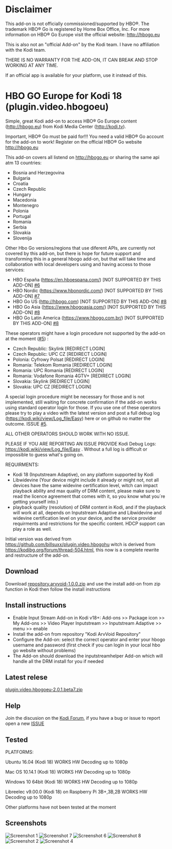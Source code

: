 # Disclaimer

This add-on is not officially commissioned/supported by HBO®. The trademark HBO® Go is registered by Home Box Office, Inc.
For more information on HBO® Go Europe visit the official website: http://hbogo.eu

This is also not an "official Add-on" by the Kodi team. I have no affiliation with the Kodi team.

THERE IS NO WARRANTY FOR THE ADD-ON, IT CAN BREAK AND STOP WORKING AT ANY TIME.

If an official app is available for your platform, use it instead of this.

# HBO GO Europe for Kodi 18 (plugin.video.hbogoeu)

Simple, great Kodi add-on to access HBO® Go Europe content (http://hbogo.eu) from Kodi Media Center (http://kodi.tv).

Important, HBO® Go must be paid for!!! You need a valid HBO® Go account for the add-on to work!
Register on the official HBO® Go website http://hbogo.eu

This add-on covers all listend on http://hbogo.eu or sharing the same api atm 13 countries: 
* Bosnia and Herzegovina
* Bulgaria
* Croatia
* Czech Republic 
* Hungary
* Macedonia 
* Montenegro
* Polonia
* Portugal
* Romania
* Serbia
* Slovakia
* Slovenija

Other Hbo Go versions/regions that use diferent APIs, are currently not covered by this add-on, but there is hope for future support and transforming this in a general hbogo add-on, but that will take time and collaboration with local developers using and having access to those services:

* HBO España (https://en.hboespana.com/) [NOT SUPPORTED BY THIS ADD-ON] [#6](https://github.com/arvvoid/plugin.video.hbogoeu/issues/6)
* HBO Nordic (https://www.hbonordic.com/)  [NOT SUPPORTED BY THIS ADD-ON] [#7](https://github.com/arvvoid/plugin.video.hbogoeu/issues/7)
* HBO Go US (http://hbogo.com)  [NOT SUPPORTED BY THIS ADD-ON] [#8](https://github.com/arvvoid/plugin.video.hbogoeu/issues/8)
* HBO Go Asia (https://www.hbogoasia.com/)  [NOT SUPPORTED BY THIS ADD-ON] [#8](https://github.com/arvvoid/plugin.video.hbogoeu/issues/8)
* HBO Go Latin America (https://www.hbogo.com.br/)  [NOT SUPPORTED BY THIS ADD-ON] [#8](https://github.com/arvvoid/plugin.video.hbogoeu/issues/8)

These operators might have a login procedure not supported by the add-on at the moment ([#5](https://github.com/arvvoid/plugin.video.hbogoeu/issues/5)) :

* Czech Republic: Skylink [REDIRECT LOGIN]
* Czech Republic: UPC CZ [REDIRECT LOGIN]
* Polonia: Cyfrowy Polsat [REDIRECT LOGIN]
* Romania: Telekom Romania [REDIRECT LOGIN]
* Romania: UPC Romania [REDIRECT LOGIN]
* Romania: Vodafone Romania 4GTV+ [REDIRECT LOGIN]
* Slovakia: Skylink [REDIRECT LOGIN]
* Slovakia: UPC CZ [REDIRECT LOGIN]

A special login procedure might be necessary for those and is not implemented, still waiting for concrete confirmation if the add-on works using standard operator login for those. If you use one of these operators please try to play a video with the latest version and post a full debug log (https://kodi.wiki/view/Log_file/Easy) here or on github no matter the outcome. ISSUE [#5](https://github.com/arvvoid/plugin.video.hbogoeu/issues/5).

ALL OTHER OPERATORS SHOULD WORK WITH NO ISSUE.

PLEASE IF YOU ARE REPORTING AN ISSUE PROVIDE Kodi Debug Logs: https://kodi.wiki/view/Log_file/Easy . Without a full log is difficult or impossible to guess what's going on.

REQUIRMENTS:
* Kodi 18 (Inputstream Adaptive), on any platform supported by Kodi
* Libwidevine (Your device might include it already or might not, not all devices have the same widevine certification level, witch can impact playback ability and max quality of DRM content, please make sure to read the licence agreement that comes with it, so you know what you´re getting yourself into.)
* playback quality (resolution) of DRM content in Kodi, and if the playback will work at all, depends on Inputstream Adaptive and Libwidevine and widevine certification level on your device, and the service provider requirments and restrictions for the specific content. HDCP support can play a role as well.

Initial version was derived from https://github.com/billsuxx/plugin.video.hbogohu witch is derived from https://kodibg.org/forum/thread-504.html, this now is a complete rewrite and restructure of the add-on.

## Download

Download [repository.arvvoid-1.0.0.zip](https://raw.github.com/arvvoid/repository.arvvoid/master/repository.arvvoid/repository.arvvoid-1.0.0.zip) and use the install add-on from zip function in Kodi
 then follow the install instructions

## Install instructions

* Enable Input Stream Add-on in Kodi v18+: Add-ons >> Package icon >> My Add-ons >> Video Player Inputstream >> Inputstream Adaptive >> menu >> enable
* Install the add-on from repository "Kodi ArvVoid Repository"
* Configure the Add-on: select the correct operator and enter your hbogo username and password 
(first check if you can login in your local hbo go website without problems)
* The Add-on should download the inputstreamhelper Add-on which will handle all the DRM install for you if needed

## Latest relese

[plugin.video.hbogoeu-2.0.1.beta7.zip](https://github.com/arvvoid/plugin.video.hbogoeu/releases/download/2.0.1-beta7/plugin.video.hbogoeu-2.0.1.beta7.zip)

## Help

Join the discusion on the [Kodi Forum](https://forum.kodi.tv/showthread.php?tid=339798), if you have a bug or issue to report open a new [ISSUE](https://github.com/arvvoid/plugin.video.hbogoeu/issues)

## Tested

PLATFORMS:

Ubuntu 16.04 (Kodi 18)
WORKS HW Decoding up to 1080p

Mac OS 10.14.1 (Kodi 18)
WORKS  HW Decoding up to 1080p

Windows 10 64bit (Kodi 18)
WORKS  HW Decoding up to 1080p

Libreelec v9.00.0 (Kodi 18)
on Raspberry Pi 3B+,3B,2B
WORKS HW Decoding up to 1080p

Other platforms have not been tested at the moment

## Screenshots

![Screenshot 1](/resources/screen1.png?raw=true "Screenshot 1")
![Screenshot 7](/resources/screen7.png?raw=true "Screenshot 7")
![Screenshot 6](/resources/screen6.png?raw=true "Screenshot 6")
![Screenshot 8](/resources/screen8.png?raw=true "Screenshot 8")
![Screenshot 2](/resources/screen2.png?raw=true "Screenshot 2")
![Screenshot 4](/resources/screen4.png?raw=true "Screenshot 4")
